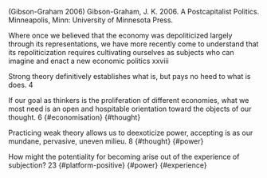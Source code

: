 ﻿(Gibson-Graham 2006)
Gibson-Graham, J. K. 2006. A Postcapitalist Politics. Minneapolis, Minn: University of Minnesota Press.

Where once we believed that the economy was depoliticized largely through its representations, we have more recently come to understand that its repoliticization requires cultivating ourselves as subjects who can imagine and enact a new economic politics xxviii

Strong theory definitively establishes what is, but pays no heed to what is does. 4

If our goal as thinkers is the proliferation of different economies, what we most need is an open and hospitable orientation toward the objects of our thought. 6 {#economisation} {#thought}

Practicing weak theory allows us to deexoticize power, accepting is as our mundane, pervasive, uneven milieu. 8 {#thought} {#power}

How might the potentiality for becoming arise out of the experience of subjection? 23 {#platform-positive} {#power} {#experience}
